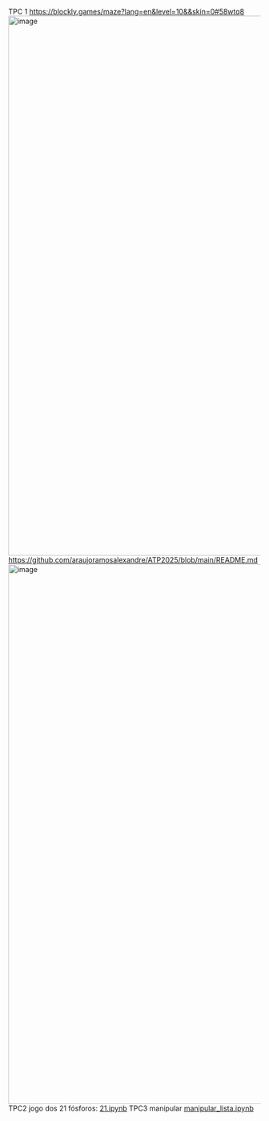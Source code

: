 TPC 1
https://blockly.games/maze?lang=en&level=10&&skin=0#58wtq8
<img width="1918" height="1078" alt="image" src="https://github.com/user-attachments/assets/4dbb88cf-0d8d-434d-8578-cb8afb9e5d07" />
https://github.com/araujoramosalexandre/ATP2025/blob/main/README.md
<img width="1918" height="1078" alt="image" src="https://github.com/user-attachments/assets/7220fcea-09b6-4271-83da-7539997cbad2" />
TPC2 jogo dos 21 fósforos: [21.ipynb](https://github.com/user-attachments/files/22585861/21.ipynb)
TPC3 manipular [manipular_lista.ipynb](https://github.com/user-attachments/files/22755006/manipular_lista.ipynb)
